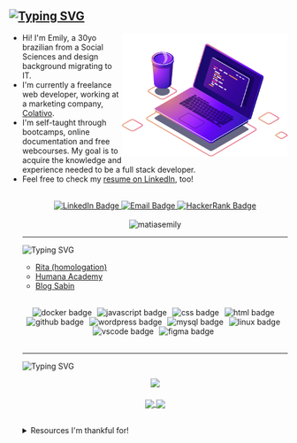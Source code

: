 <!-- Introduction -->
[![Typing SVG](https://readme-typing-svg.demolab.com?font=Bebas+Neue&size=28&pause=1000&color=922CF7&random=false&width=435&lines=Emily+Matias)](https://git.io/typing-svg)
---

<img src="img/pc.png" width="300px" align="right">

<p align="left">
  <ul>
    <li>Hi! I'm Emily, a 30yo brazilian from a Social Sciences and design background migrating to IT.</li>
    <li>I'm currently a freelance web developer, working at a marketing company, <a href="https://www.linkedin.com/company/colativo/">Colativo</a>.</li>
    <li>I'm self-taught through bootcamps, online documentation and free webcourses. My goal is to acquire the knowledge and experience needed to be a full stack developer.</li>
    <li>Feel free to check my <a href="https://www.linkedin.com/in/matiasemily/overlay/1635543546657/single-media-viewer/?profileId=ACoAADqMZOMBNhvwWZbi9ilI_2fx-xD7lRdj5pA">resume on LinkedIn</a>, too!</li>
</p>

<!-- Socials section -->
<p align="center">
    <br>
    <a href="https://www.linkedin.com/in/matiasemily/" target="_blank">
      <img src="https://img.shields.io/badge/linkedin-%230077B5.svg?style=for-the-badge&logo=linkedin&logoColor=white&color=ff69b4" alt="LinkedIn Badge">
    </a>
    <a href="mailto:matias.emily@outlook.com" target="_blank">
      <img src="https://img.shields.io/badge/E&ndash;mail-%230077B5.svg?style=for-the-badge&logo=MicrosoftOutlook&logoColor=white&color=ff69b4" alt="Email Badge">
    </a>
    <a href="https://www.hackerrank.com/profile/matiasemily" target="_blank">
      <img src="https://img.shields.io/badge/-Hackerrank-2EC866?style=for-the-badge&logo=HackerRank&logoColor=white&color=ff69b4" alt="HackerRank Badge">
    </a>
    <br><br>
    <img src="https://komarev.com/ghpvc/?username=matiasemily&label=Profile%20views&color=ff69b4&style=for-the-badge" alt="matiasemily">
</p>

<!-- Projects section -->
---
![Typing SVG](https://readme-typing-svg.demolab.com?font=Bebas+Neue&size=28&pause=1000&color=922CF7&random=false&width=435&lines=Projects+and+technologies)

- [Rita (homologation)](https://fc.tmp.br/rita)
- [Humana Academy](https://fc.tmp.br/humana)
- [Blog Sabin](https://blog.sabin.com.br/)<br><br>

<p align="center">
    <img style="margin-right: 6px" alt="docker badge" src="https://img.shields.io/badge/Docker-100000?style=for-the-badge&logo=docker&logoColor=white&color=00B8B5">
    <img style="margin-right: 6px" alt="javascript badge" src="https://img.shields.io/badge/JavaScript-100000?style=for-the-badge&logo=javascript&logoColor=white&color=00B8B5">
    <img style="margin-right: 6px" alt="css badge" src="https://img.shields.io/badge/CSS3-100000?style=for-the-badge&logo=css3&logoColor=white&color=00B8B5">
    <img style="margin-right: 6px" alt="html badge" src="https://img.shields.io/badge/HTML5-100000?style=for-the-badge&logo=html5&logoColor=white&color=00B8B5">
    <img style="margin-right: 6px" alt="github badge" src="https://img.shields.io/badge/GitHub-100000?style=for-the-badge&logo=github&logoColor=white&color=00B8B5">
    <img style="margin-right: 6px" alt="wordpress badge" src="https://img.shields.io/badge/WordPress-100000?style=for-the-badge&logo=wordpress&logoColor=white&color=00B8B5">
    <img style="margin-right: 6px" alt="mysql badge" src="https://img.shields.io/badge/MySql-100000?style=for-the-badge&logo=mysql&logoColor=white&color=00B8B5">
    <img style="margin-right: 6px" alt="linux badge" src="https://img.shields.io/badge/Linux-FCC624?style=for-the-badge&logo=linux&logoColor=white&color=00B8B5">
    <img style="margin-right: 6px" alt="vscode badge" src="https://img.shields.io/badge/VSCode-0078D4?style=for-the-badge&logo=visual%20studio%20code&logoColor=white&color=00B8B5">
    <img style="margin-right: 6px" alt="figma badge" src="https://img.shields.io/badge/Figma-F24E1E?style=for-the-badge&logo=figma&logoColor=white&color=00B8B5">
    <br><br>
</p>

<!-- Public stats section -->
---
![Typing SVG](https://readme-typing-svg.demolab.com?font=Bebas+Neue&size=28&pause=1000&color=922CF7&random=false&width=435&lines=My+public+stats)

<p align="center">
  <a href="https://github.com/ryo-ma/github-profile-trophy">
    <img width=800 src="https://github-profile-trophy.vercel.app/?username=matiasemily&column=8&theme=dracula&no-frame=true&no-bg=true"/>
 </a>
  <br><br>

  <a href="https://github.com/matiasemily/github-readme-stats">
    <img align="center" src="https://github-readme-stats.vercel.app/api?username=matiasemily&show_icons=true&theme=outrun" />
 </a>
  <a href="https://github.com/matiasemily/convoychat">
    <img align="center" src="https://github-readme-stats.vercel.app/api/top-langs?username=matiasemily&show_icons=true&theme=outrun&layout=compact&langs_count=8&card_width=320" />
 </a>
 <br><br>
</p>

<!-- Thank you section -->
<details>
  <summary>Resources I'm thankful for!</summary>
  <table align="center">
    <thead align="center">
      <tr>
        <td><b>Name</b></td>
        <td><b>Contribution</b></td>
      </tr>
    </thead>
    <tbody>
      <tr>
        <td><a href="https://shields.io/">Shields Project</a></td>
        <td>Shields to create profile badges, compatible with Simple Icons</td>
      </tr>
      <tr>
        <td><a href="https://github.com/simple-icons/simple-icons#cdn-usage">Simple Icons</a></td>
        <td>SVG icons for popular brands</td>
      </tr>
      <tr>
        <td><a href="https://readme-typing-svg.herokuapp.com/">Readme Typing SVG</a></td>
        <td>Animated SVG text, which I used on titles here</td>
      </tr>
      <tr>
        <td><a href="https://github.com/antonkomarev/github-profile-views-counter/">GitHub Profile Views Counter</a></td>
        <td>Dynamic badges to count visitors on your GitHub profile</td>
      </tr>
      <tr>
        <td><a href="https://github.com/anuraghazra/github-readme-stats">GitHub Readme Stats</a></td>
        <td>More dynamic badges with GitHub stats</td>
      </tr>
      <tr>
        <td><a href="https://github.com/ryo-ma/github-profile-trophy">GitHub Profile Trophy</a></td>
        <td>Cool trophies with dynamic GitHub stats</td>
      </tr>
    </tbody>
  </table>
</details>
